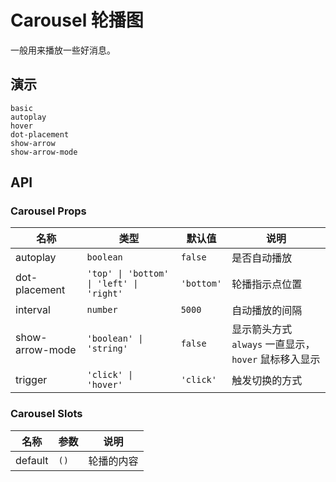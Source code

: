 # Carousel 轮播图

一般用来播放一些好消息。

## 演示

```demo
basic
autoplay
hover
dot-placement
show-arrow
show-arrow-mode
```

## API

### Carousel Props

| 名称 | 类型 | 默认值 | 说明 |
| --- | --- | --- | --- |
| autoplay | `boolean` | `false` | 是否自动播放 |
| dot-placement | `'top' \| 'bottom' \| 'left' \| 'right'` | `'bottom'` | 轮播指示点位置 |
| interval | `number` | `5000` | 自动播放的间隔 |
| show-arrow-mode | `'boolean' \| 'string'` | `false` | 显示箭头方式 `always` 一直显示，`hover` 鼠标移入显示 |
| trigger | `'click' \| 'hover'` | `'click'` | 触发切换的方式 |

### Carousel Slots

| 名称    | 参数 | 说明       |
| ------- | ---- | ---------- |
| default | `()` | 轮播的内容 |
